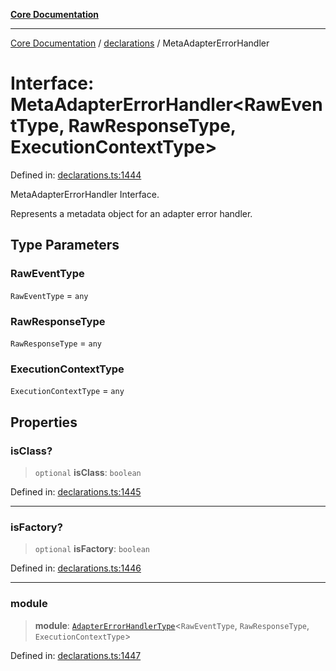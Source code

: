 [**Core Documentation**](../../README.md)

***

[Core Documentation](../../README.md) / [declarations](../README.md) / MetaAdapterErrorHandler

# Interface: MetaAdapterErrorHandler\<RawEventType, RawResponseType, ExecutionContextType\>

Defined in: [declarations.ts:1444](https://github.com/stonemjs/core/blob/3581a30de158e951ead319c3cc6abead0be9639f/src/declarations.ts#L1444)

MetaAdapterErrorHandler Interface.

Represents a metadata object for an adapter error handler.

## Type Parameters

### RawEventType

`RawEventType` = `any`

### RawResponseType

`RawResponseType` = `any`

### ExecutionContextType

`ExecutionContextType` = `any`

## Properties

### isClass?

> `optional` **isClass**: `boolean`

Defined in: [declarations.ts:1445](https://github.com/stonemjs/core/blob/3581a30de158e951ead319c3cc6abead0be9639f/src/declarations.ts#L1445)

***

### isFactory?

> `optional` **isFactory**: `boolean`

Defined in: [declarations.ts:1446](https://github.com/stonemjs/core/blob/3581a30de158e951ead319c3cc6abead0be9639f/src/declarations.ts#L1446)

***

### module

> **module**: [`AdapterErrorHandlerType`](../type-aliases/AdapterErrorHandlerType.md)\<`RawEventType`, `RawResponseType`, `ExecutionContextType`\>

Defined in: [declarations.ts:1447](https://github.com/stonemjs/core/blob/3581a30de158e951ead319c3cc6abead0be9639f/src/declarations.ts#L1447)
